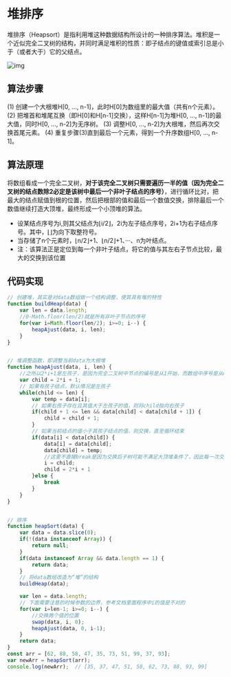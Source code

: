# 堆排序

堆排序（Heapsort）是指利用堆这种数据结构所设计的一种排序算法。堆积是一个近似完全二叉树的结构，并同时满足堆积的性质：即子结点的键值或索引总是小于（或者大于）它的父结点。



![img](https://user-gold-cdn.xitu.io/2019/4/22/16a43172f35eb2ab?imageView2/0/w/1280/h/960/format/webp/ignore-error/1)



## 算法步骤

(1) 创建一个大根堆H[0, ..., n-1]，此时H[0]为数组里的最大值（共有n个元素）。
 (2) 把堆首和堆尾互换（即H[0]和H[n-1]交换），这样H[n-1]为堆H[0, ...,  n-1]的最大值，同时H[0, ..., n-2]为无序树。
 (3) 调整H[0, ..., n-2]为大根堆，然后再次交换首尾元素。
 (4) 重复步骤(3)直到最后一个元素，得到一个升序数组H[0, ..., n-1]。

## 算法原理

将数组看成一个完全二叉树，**对于该完全二叉树只需要遍历一半的值（因为完全二叉树的结点数除2必定是该树中最后一个非叶子结点的序号）**，进行循环比对，把最大的结点赋值到根的位置，然后把根部的值和最后一个数值交换，排除最后一个数值继续打造大顶堆，最终形成一个小顶堆的算法。

- 设某结点序号为i,则其父结点为⌊i/2⌋，2i为左子结点序号，2i+1为右子结点序号。其中，⌊⌋为向下取整符号。
- 当存储了n个元素时，⌊n/2⌋+1、⌊n/2⌋+1、···、n为叶结点。
- 注：该算法正是定位到每一个非叶子结点，将它的值与其左右子节点比较，最大的交换到该位置

## 代码实现

```javascript
// 创建堆，其实是对data数组做一个结构调整，使其具有堆的特性
function buildHeap(data) {
    var len = data.length;
    //0-Math.floor(len/2)就是所有非叶子节点的序号
    for(var i=Math.floor(len/2); i>=0; i--) {
        heapAjust(data, i, len);
    }
}


// 堆调整函数，即调整当前data为大根堆
function heapAjust(data, i, len) {
    //之所以2*i+1是左孩子，是因为完全二叉树中节点的编号是从1开始，而数组中序号是从0开始
    var child = 2*i + 1;
    // 如果有孩子结点，默认情况是左孩子
    while(child <= len) {
        var temp = data[i];
        // 如果右孩子存在且其值大于左孩子的值，则将child指向右孩子
        if(child + 1 <= len && data[child] < data[child + 1]) {
            child = child + 1;
        }
        // 如果当前结点的值小于其孩子结点的值，则交换，直至循环结束
        if(data[i] < data[child]) {
            data[i] = data[child];
            data[child] = temp;
            //这里不直接break是因为交换后子树可能不满足大顶堆条件了，因此每一次交换后，循环过程都会对子树再次调整
            i = child;
            child = 2*i + 1
        }else {
            break
        }
    }
}


// 排序
function heapSort(data) {
    var data = data.slice(0);
    if(!(data instanceof Array)) {
        return null;
    }
    if(data instanceof Array && data.length == 1) {
        return data;
    }
    // 将data数组改造为“堆”的结构
    buildHeap(data);

    var len = data.length;
    // 下面需要注意的时候参数的边界，参考文档里面程序中i的值是不对的
    for(var i=len-1; i>=0; i--) {
        //交换两个值的位置
        swap(data, i, 0);
        heapAjust(data, 0, i-1);
    }
    return data;
}
const arr = [62, 88, 58, 47, 35, 73, 51, 99, 37, 93];
var newArr = heapSort(arr);
console.log(newArr);  // [35, 37, 47, 51, 58, 62, 73, 88, 93, 99]
```

